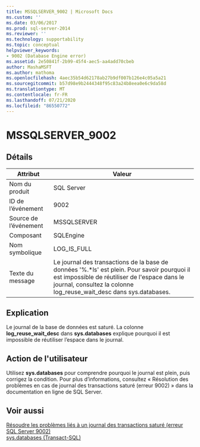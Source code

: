 ```yaml
---
title: MSSQLSERVER_9002 | Microsoft Docs
ms.custom: ''
ms.date: 03/06/2017
ms.prod: sql-server-2014
ms.reviewer: ''
ms.technology: supportability
ms.topic: conceptual
helpviewer_keywords:
- 9002 (Database Engine error)
ms.assetid: 2e50841f-2b99-45f4-aec5-aa4add70cbeb
author: MashaMSFT
ms.author: mathoma
ms.openlocfilehash: 4aec35b54d62178ab27b9df007b126e4c05a5a21
ms.sourcegitcommit: b57d98e9b2444348f95c83a24b8eea0e6c9da58d
ms.translationtype: MT
ms.contentlocale: fr-FR
ms.lasthandoff: 07/21/2020
ms.locfileid: "86550772"
---
```

# <a name="mssqlserver_9002"></a>MSSQLSERVER_9002
    
## <a name="details"></a>Détails  
  
|Attribut|Valeur|  
|-|-|  
|Nom du produit|SQL Server|  
|ID de l’événement|9002|  
|Source de l’événement|MSSQLSERVER|  
|Composant|SQLEngine|  
|Nom symbolique|LOG_IS_FULL|  
|Texte du message|Le journal des transactions de la base de données '%.*ls' est plein. Pour savoir pourquoi il est impossible de réutiliser de l'espace dans le journal, consultez la colonne log_reuse_wait_desc dans sys.databases.|  
  
## <a name="explanation"></a>Explication  
 Le journal de la base de données est saturé. La colonne **log_reuse_wait_desc** dans **sys.databases** explique pourquoi il est impossible de réutiliser l’espace dans le journal.  
  
## <a name="user-action"></a>Action de l'utilisateur  
 Utilisez **sys.databases** pour comprendre pourquoi le journal est plein, puis corrigez la condition. Pour plus d’informations, consultez « Résolution des problèmes en cas de journal des transactions saturé (erreur 9002) » dans la documentation en ligne de SQL Server.  
  
## <a name="see-also"></a>Voir aussi  
 [Résoudre les problèmes liés à un journal des transactions saturé &#40;erreur SQL Server 9002&#41;](../logs/troubleshoot-a-full-transaction-log-sql-server-error-9002.md)   
 [sys.databases &#40;Transact-SQL&#41;](/sql/relational-databases/system-catalog-views/sys-databases-transact-sql)  
  
  
